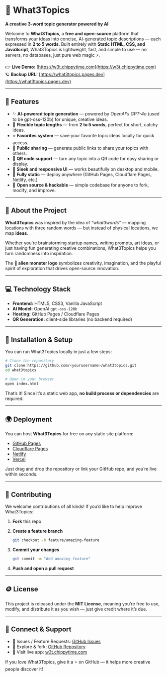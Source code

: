 
# 👾 What3Topics  
**A creative 3-word topic generator powered by AI**

Welcome to **What3Topics**, a **free and open-source** platform that transforms your ideas into concise, AI-generated topic descriptions — each expressed in **2 to 5 words**. Built entirely with **Static HTML, CSS, and JavaScript**, What3Topics is lightweight, fast, and simple to use — no servers, no databases, just pure web magic ⚡.

👉 **Live Demo:** [https://w3t.chippytime.com](https://w3t.chippytime.com)  
🪐 **Backup URL:** [https://what3topics.pages.dev](https://what3topics.pages.dev)

---

## 🚀 Features

- ✨ **AI-powered topic generation** — powered by *OpenAI's GPT-4o* (used to be gpt-oss-120b) for unique, creative ideas.  
- 💬 **Flexible topic lengths** — from **2 to 5 words**, perfect for short, catchy ideas.  
- ⭐ **Favorites system** — save your favorite topic ideas locally for quick access.  
- 🔗 **Public sharing** — generate public links to share your topics with others.  
- 📱 **QR code support** — turn any topic into a QR code for easy sharing or display.  
- 🎨 **Sleek and responsive UI** — works beautifully on desktop and mobile.  
- 🧩 **Fully static** — deploy anywhere (GitHub Pages, Cloudflare Pages, Netlify, etc.)  
- 👾 **Open source & hackable** — simple codebase for anyone to fork, modify, and improve.

---

## 🧠 About the Project

**What3Topics** was inspired by the idea of *“what3words”* — mapping locations with three random words — but instead of physical locations, we map **ideas**.

Whether you're brainstorming startup names, writing prompts, art ideas, or just having fun generating creative combinations, What3Topics helps you turn randomness into inspiration.

The **👾 alien monster logo** symbolizes creativity, imagination, and the playful spirit of exploration that drives open-source innovation.

---

## 💻 Technology Stack

- **Frontend:** HTML5, CSS3, Vanilla JavaScript  
- **AI Model:** OpenAI `gpt-oss-120b`  
- **Hosting:** GitHub Pages / Cloudflare Pages  
- **QR Generation:** client-side libraries (no backend required)

---

## 🧰 Installation & Setup

You can run What3Topics locally in just a few steps:

```bash
# Clone the repository
git clone https://github.com/<yourusername>/what3topics.git
cd what3topics

# Open in your browser
open index.html
````

That’s it! Since it’s a static web app, **no build process or dependencies** are required.

---

## 🌍 Deployment

You can host **What3Topics** for free on any static site platform:

* [GitHub Pages](https://pages.github.com/)
* [Cloudflare Pages](https://pages.cloudflare.com/)
* [Netlify](https://www.netlify.com/)
* [Vercel](https://vercel.com/)

Just drag and drop the repository or link your GitHub repo, and you’re live within seconds.

---

## 🤝 Contributing

We welcome contributions of all kinds!
If you’d like to help improve What3Topics:

1. **Fork** this repo
2. **Create a feature branch**

   ```bash
   git checkout -b feature/amazing-feature
   ```
3. **Commit your changes**

   ```bash
   git commit -m "Add amazing feature"
   ```
4. **Push and open a pull request**

---

## 🪙 License

This project is released under the **MIT License**, meaning you’re free to use, modify, and distribute it as you wish — just give credit where it’s due.

---

## 💬 Connect & Support

* 💌 Issues / Feature Requests: [GitHub Issues](https://github.com/CalmhostAcct/what3topics/issues)
* 🧠 Explore & fork: [GitHub Repository](https://github.com/CalmhostAcct/what3topics)
* 👾 Visit live app: [w3t.chippytime.com](https://w3t.chippytime.com)

If you love What3Topics, give it a ⭐ on GitHub — it helps more creative people discover it!

```
```

